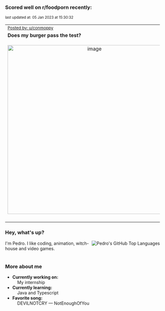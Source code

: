 ### Scored well on r/foodporn recently:

<p align="left"><sub>last updated at: 05 Jan 2023 at 15:30:32</sub></p>

|   |
| --- |
| <sub>[Posted by: u/conmoppy][source]</sub> |
| **Does my burger pass the test?** | 
|<p align="center"> <img alt="image" src="https://i.redd.it/jkh1b9vht1aa1.jpg" width="550" /> </p>|
|   |

### Hey, what's up?
<img align="right" alt="Pedro's GitHub Top Languages" src="https://github-readme-stats.vercel.app/api/top-langs/?username=PedrosUsername&exclude_repo=HW2&layout=compact" />

I'm Pedro. I like coding, animation, witch-house and video games.<br><br>

### More about me
- **Currently working on:**  
&nbsp;&nbsp;&nbsp;&nbsp;My internship
- **Currently learning:**  
&nbsp;&nbsp;&nbsp;&nbsp;Java and Typescript
- **Favorite song:**  
&nbsp;&nbsp;&nbsp;&nbsp;DEVILNOTCRY — NotEnoughOfYou<br><br>

  



  
  
  
[linkedin]: https://linkedin.com/in/pedro-h-r-gomes-8a487b14a/
[gmail]: mailto:pilique11@gmail.com
[source]: https://reddit.com/r/FoodPorn/comments/1030pc9/does_my_burger_pass_the_test/
[redditAPI]: https://www.reddit.com/dev/api/